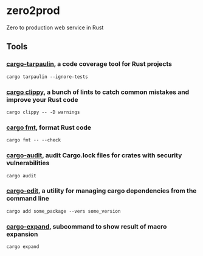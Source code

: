 # zero2prod
Zero to production web service in Rust

## Tools
### [cargo-tarpaulin](https://github.com/xd009642/tarpaulin), a code coverage tool for Rust projects
```
cargo tarpaulin --ignore-tests
```

### [cargo clippy](https://github.com/rust-lang/rust-clippy), a bunch of lints to catch common mistakes and improve your Rust code
```
cargo clippy -- -D warnings
```

### [cargo fmt](https://github.com/rust-lang/rustfmt), format Rust code
```
cargo fmt -- --check
```

### [cargo-audit](https://github.com/RustSec/cargo-audit), audit Cargo.lock files for crates with security vulnerabilities
```
cargo audit
```

### [cargo-edit](https://github.com/killercup/cargo-edit), a utility for managing cargo dependencies from the command line
```
cargo add some_package --vers some_version
```

### [cargo-expand](https://github.com/dtolnay/cargo-expand), subcommand to show result of macro expansion
```
cargo expand
```